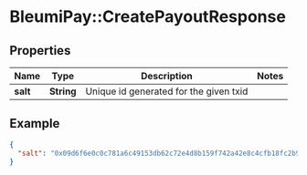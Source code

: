 # BleumiPay::CreatePayoutResponse

## Properties

Name | Type | Description | Notes
------------ | ------------- | ------------- | -------------
**salt** | **String** | Unique id generated for the given txid | 

## Example

```json
{
  "salt": "0x09d6f6e0c0c781a6c49153db62c72e4d8b159f742a42e8c4cfb18fc2b9c44224"
}
```